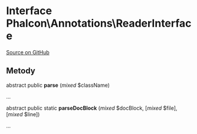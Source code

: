 # Interface **Phalcon\\Annotations\\ReaderInterface**

<a href="https://github.com/phalcon/cphalcon/blob/master/phalcon/annotations/readerinterface.zep" class="btn btn-default btn-sm">Source on GitHub</a>

## Metody

abstract public **parse** (*mixed* $className)

...

abstract public static **parseDocBlock** (*mixed* $docBlock, [*mixed* $file], [*mixed* $line])

...
